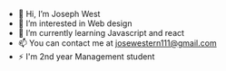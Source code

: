 - 👋 Hi, I’m Joseph West
- 👀 I’m interested in Web design
- 🌱 I’m currently learning Javascript and react
- 📫 You can contact me at josewestern111@gmail.com
- ⚡ I'm 2nd year Management student

<!---
Job177/Job177 is a ✨ special ✨ repository because its `README.md` (this file) appears on your GitHub profile.
You can click the Preview link to take a look at your changes.
--->
